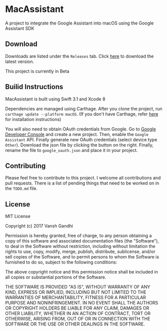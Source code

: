 # MacAssistant

A project to integrate the Google Assistant into macOS using the Google Assistant SDK

## Download
Downloads are listed under the `Releases` tab.
Click [here]() to download the latest version.

This project is currently in Beta

## Builid Instructions
MacAssistant is built using Swift 3.1 and Xcode 8

Dependencies are managed using Carthage. After you clone the project, run `carthage update --platform macOS`. (If you don't have Carthage, refer [here](https://github.com/Carthage/Carthage) for installation instructions)

You will also need to obtain OAuth credentials from Google. Go to [Google Developer Console](console.developers.google.com) and create a new project. Then, enable the `Google Assistant` API. Finally generate new OAuth credentials (select device type `Other`). Download the json file by clicking the button on the right. Finally, rename the file to `google_oauth.json` and place it in your project.

## Contributing
Please feel free to contribute to this project. I welcome all contributions and pull requests. There is a list of pending things that need to be worked on in the `TODO.md` file.

## License
MIT License

Copyright (c) 2017 Vansh Gandhi

Permission is hereby granted, free of charge, to any person obtaining a copy
of this software and associated documentation files (the "Software"), to deal
in the Software without restriction, including without limitation the rights
to use, copy, modify, merge, publish, distribute, sublicense, and/or sell
copies of the Software, and to permit persons to whom the Software is
furnished to do so, subject to the following conditions:

The above copyright notice and this permission notice shall be included in all
copies or substantial portions of the Software.

THE SOFTWARE IS PROVIDED "AS IS", WITHOUT WARRANTY OF ANY KIND, EXPRESS OR
IMPLIED, INCLUDING BUT NOT LIMITED TO THE WARRANTIES OF MERCHANTABILITY,
FITNESS FOR A PARTICULAR PURPOSE AND NONINFRINGEMENT. IN NO EVENT SHALL THE
AUTHORS OR COPYRIGHT HOLDERS BE LIABLE FOR ANY CLAIM, DAMAGES OR OTHER
LIABILITY, WHETHER IN AN ACTION OF CONTRACT, TORT OR OTHERWISE, ARISING FROM,
OUT OF OR IN CONNECTION WITH THE SOFTWARE OR THE USE OR OTHER DEALINGS IN THE
SOFTWARE.
